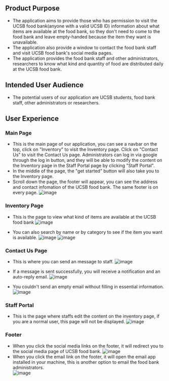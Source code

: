 ## Product Purpose
- The application aims to provide those who has permission to visit the UCSB food bank(anyone with a valid UCSB ID) information about what items are available at the food bank, so they don't need to come to the food bank and leave empty-handed because the item they want is unavailable.
- The application also provide a window to contact the food bank staff and visit UCSB food bank's social media pages.
- The application provides the food bank staff and other administrators, researchers to know what kind and quantity of food are distributed daily at the UCSB food bank.

## Intended User Audience

- The potential users of our application are UCSB students, food bank staff, other administrators or researchers.

## User Experience

### Main Page
- This is the main page of our application, you can see a navbar on the top, click on "Inventory" to visit the Inventory page. Click on "Contact Us" to visit the Contact Us page. Administrators can log in via google through the log in button, and they will be able to modify the content on the Inventory page in the Staff Portal page by clicking "Staff Portal".
- In the middle of the page, the "get started" button will also take you to the Inventory page.
- Scroll down the page, the footer will appear, you can see the address and contact infomation of the UCSB food bank. The same footer is on every page.
![image](https://user-images.githubusercontent.com/72473351/119703180-23d4d300-be0b-11eb-8a47-4ec4535b3dbd.png)

### Inventory Page
- This is the page to view what kind of items are available at the UCSB food bank
![image](https://user-images.githubusercontent.com/72473351/119703323-48c94600-be0b-11eb-842f-7015f8711241.png)

- You can also search by name or by category to see if the item you want is available.
![image](https://user-images.githubusercontent.com/72473351/119704395-74006500-be0c-11eb-81eb-c92a1bb20f00.png)
![image](https://user-images.githubusercontent.com/72473351/119704469-8aa6bc00-be0c-11eb-8fb4-bec9ff4da1eb.png)

### Contact Us Page
- This is where you can send an message to staff. 
![image](https://user-images.githubusercontent.com/72473351/119703293-3fd87480-be0b-11eb-9741-7e890ce96465.png)

- If a message is sent successfully, you will receive a notification and an auto-reply email.
![image](https://user-images.githubusercontent.com/72473351/119706697-29341c80-be0f-11eb-9b77-79920b7cbf3d.png)

- You couldn't send an empty email without filling in essential information.
![image](https://user-images.githubusercontent.com/72473351/119706609-102b6b80-be0f-11eb-91b6-1a9aeef8d4a3.png)

### Staff Portal
- This is the page where staffs edit the content on the inventory page, if you are a normal user, this page will not be displayed.
![image](https://user-images.githubusercontent.com/72473351/119703718-ae1d3700-be0b-11eb-928c-26b0416eea01.png)

### Footer
- When you click the social media links on the footer, it will redirect you to the social media page of UCSB food bank.
![image](https://user-images.githubusercontent.com/72473351/119704919-06086d80-be0d-11eb-8552-a16de7c8868d.png)
- When you click the email link on the footer, it will open the email app installed in your machine, this is another option to email the food bank administrators.</br>
![image](https://user-images.githubusercontent.com/72473351/119705037-2a644a00-be0d-11eb-81ca-249d800a9a21.png)

